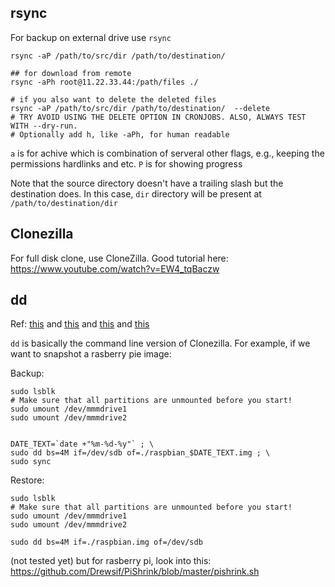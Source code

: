 ## rsync
For backup on external drive use `rsync`

```
rsync -aP /path/to/src/dir /path/to/destination/

## for download from remote
rsync -aPh root@11.22.33.44:/path/files ./

# if you also want to delete the deleted files
rsync -aP /path/to/src/dir /path/to/destination/  --delete
# TRY AVOID USING THE DELETE OPTION IN CRONJOBS. ALSO, ALWAYS TEST WITH --dry-run.
# Optionally add h, like -aPh, for human readable
```

`a` is for achive which is combination of serveral other flags, e.g., keeping the permissions hardlinks and etc.
`P` is for showing progress

Note that the source directory doesn't have a trailing slash but the destination does. In this case, `dir` directory will be present at `/path/to/destination/dir`


## Clonezilla

For full disk clone, use CloneZilla. Good tutorial here: https://www.youtube.com/watch?v=EW4_tqBaczw


## dd
Ref: [this](https://www.raspberrypi.org/documentation/linux/filesystem/backup.md) and [this](https://help.ubuntu.com/community/DriveImaging) and [this](https://thepihut.com/blogs/raspberry-pi-tutorials/17789160-backing-up-and-restoring-your-raspberry-pis-sd-card) and [this]() 

`dd` is basically the command line version of Clonezilla. For example, if we want to snapshot a rasberry pie image:

Backup:
```
sudo lsblk
# Make sure that all partitions are unmounted before you start!
sudo umount /dev/mmmdrive1
sudo umount /dev/mmmdrive2


DATE_TEXT=`date +"%m-%d-%y"` ; \
sudo dd bs=4M if=/dev/sdb of=./raspbian_$DATE_TEXT.img ; \
sudo sync
```

Restore:
```
sudo lsblk
# Make sure that all partitions are unmounted before you start!
sudo umount /dev/mmmdrive1
sudo umount /dev/mmmdrive2

sudo dd bs=4M if=./raspbian.img of=/dev/sdb
```

(not tested yet) but for rasberry pi, look into this: https://github.com/Drewsif/PiShrink/blob/master/pishrink.sh
